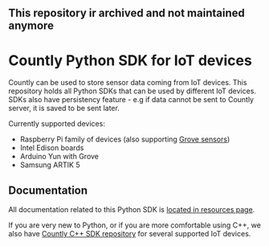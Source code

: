 ## This repository ir archived and not maintained anymore

# Countly Python SDK for IoT devices

Countly can be used to store sensor data coming from IoT devices. This repository holds all Python SDKs that can be used by different IoT devices. SDKs also have persistency feature - e.g if data cannot be sent to Countly server, it is saved to be sent later. 

Currently supported devices: 

* Raspberry Pi family of devices (also supporting [Grove sensors](http://www.dexterindustries.com/GrovePi/supported-sensors/)) 
* Intel Edison boards
* Arduino Yun with Grove 
* Samsung ARTIK 5 

## Documentation 

All documentation related to this Python SDK is [located in resources page](http://resources.count.ly/v1.0/docs/iot-devices-python).

If you are very new to Python, or if you are more comfortable using C++, we also have [Countly C++ SDK repository](https://github.com/Countly/countly-sdk-iot-cpp/) for several supported IoT devices. 
